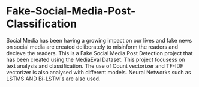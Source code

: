 # Fake-Social-Media-Post-Classification
Social Media has been having a growing impact on our lives and fake news on social media are created deliberately to misinform the readers and decieve the readers. 
This is a Fake Social Media Post Detection project that has been created using the MediaEval Dataset. This project focusess on text analysis and classification. The use of Count vectorizer and TF-IDF vectorizer is also analysed with different models. Neural Networks such as LSTMS AND Bi-LSTM's are also used.

